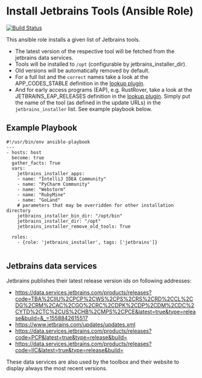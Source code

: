 # Install Jetbrains Tools (Ansible Role)
[![Build Status](https://travis-ci.com/reimarstier/ansible-role-jetbrains_installer.svg?branch=master)](https://travis-ci.com/reimarstier/ansible-role-jetbrains_installer)

This ansible role installs a given list of Jetbrains tools.
* The latest version of the respective tool will be fetched from the jetbrains data services.
* Tools will be installed to `/opt` (configurable by jetbrains_installer_dir).
* Old versions will be automatically removed by default.
* For a full list and the `correct` names take a look at the APP_CODES_STABLE definition in the [lookup plugin](https://github.com/reimarstier/ansible-role-jetbrains_installer/blob/master/lookup_plugins/jetbrains_releases.py#L11).
* And for early access programs (EAP), e.g. RustRover, take a look at the JETBRAINS_EAP_RELEASES definition in the [lookup plugin](https://github.com/reimarstier/ansible-role-jetbrains_installer/blob/master/lookup_plugins/jetbrains_releases.py#L54).
Simply put the name of the tool (as defined in the update URLs) in the `jetbrains_installer` list.
See example playbook below.

## Example Playbook
```
#!/usr/bin/env ansible-playbook
---
- hosts: host
  become: true
  gather_facts: True
  vars:
    jetbrains_installer_apps:
    - name: "IntelliJ IDEA Community"
    - name: "PyCharm Community"
    - name: "Webstorm"
    - name: "RubyMine"
    - name: "GoLand"
    # parameters that may be overridden for other installation directory
    jetbrains_installer_bin_dir: "/opt/bin"
    jetbrains_installer_dir: "/opt"
    jetbrains_installer_remove_old_tools: True

  roles:
    - {role: 'jetbrains_installer', tags: ['jetbrains']}


```

## Jetbrains data services
Jetbrains publishes their latest release version ids on following addresses:
* https://data.services.jetbrains.com/products/releases?code=TBA%2CIIU%2CPCP%2CWS%2CPS%2CRS%2CRD%2CCL%2CDG%2CRM%2CAC%2CGO%2CRC%2CDPK%2CDP%2CDM%2CDC%2CYTD%2CTC%2CUS%2CHB%2CMPS%2CPCE&latest=true&type=release&build=&_=1558842615517
* https://www.jetbrains.com/updates/updates.xml
* https://data.services.jetbrains.com/products/releases?code=PCP&latest=true&type=release&build=
* https://data.services.jetbrains.com/products/releases?code=IIC&latest=true&type=release&build=

These data services are also used by the toolbox and their website to display always the most recent versions.